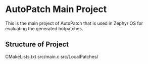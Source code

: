 # AutoPatch Main Project

This is the main project of AutoPatch that is used in Zephyr OS for evaluating the generated hotpatches.

## Structure of Project


CMakeLists.txt
src/main.c
src/LocalPatches/
